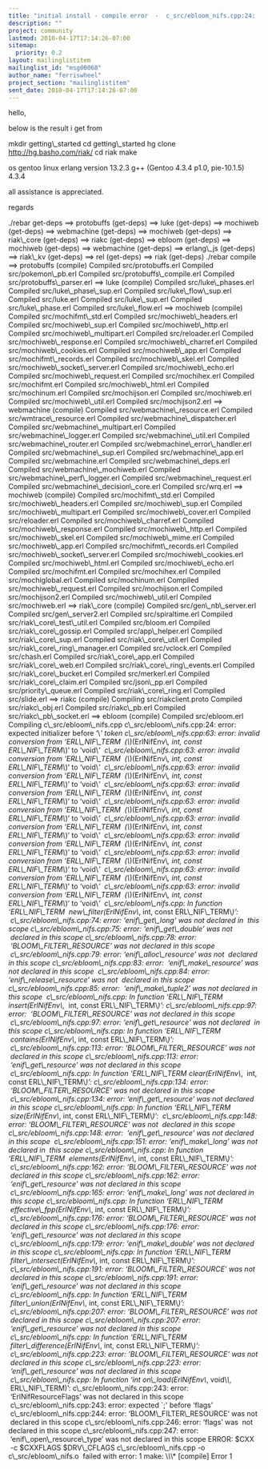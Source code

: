 ```yaml
---
title: "initial install - compile error  -  c_src/ebloom_nifs.cpp:24:	error: expected initializer before ‘*’	token"
description: ""
project: community
lastmod: 2010-04-17T17:14:26-07:00
sitemap:
  priority: 0.2
layout: mailinglistitem
mailinglist_id: "msg00068"
author_name: "ferriswheel"
project_section: "mailinglistitem"
sent_date: 2010-04-17T17:14:26-07:00
---
```



hello,


below is the result i get from 

 mkdir getting\\_started
 cd getting\\_started
 hg clone http://hg.basho.com/riak/
 cd riak
 make

os gentoo linux
erlang version 13.2.3
g++ (Gentoo 4.3.4 p1.0, pie-10.1.5) 4.3.4

all assistance is appreciated.

regards


./rebar get-deps
==&gt; protobuffs (get-deps)
==&gt; luke (get-deps)
==&gt; mochiweb (get-deps)
==&gt; webmachine (get-deps)
==&gt; mochiweb (get-deps)
==&gt; riak\\_core (get-deps)
==&gt; riakc (get-deps)
==&gt; ebloom (get-deps)
==&gt; mochiweb (get-deps)
==&gt; webmachine (get-deps)
==&gt; erlang\\_js (get-deps)
==&gt; riak\\_kv (get-deps)
==&gt; rel (get-deps)
==&gt; riak (get-deps)
./rebar compile
==&gt; protobuffs (compile)
Compiled src/protobuffs.erl
Compiled src/pokemon\\_pb.erl
Compiled src/protobuffs\\_compile.erl
Compiled src/protobuffs\\_parser.erl
==&gt; luke (compile)
Compiled src/luke\\_phases.erl
Compiled src/luke\\_phase\\_sup.erl
Compiled src/luke\\_flow\\_sup.erl
Compiled src/luke.erl
Compiled src/luke\\_sup.erl
Compiled src/luke\\_phase.erl
Compiled src/luke\\_flow.erl
==&gt; mochiweb (compile)
Compiled src/mochifmt\\_std.erl
Compiled src/mochiweb\\_headers.erl
Compiled src/mochiweb\\_sup.erl
Compiled src/mochiweb\\_http.erl
Compiled src/mochiweb\\_multipart.erl
Compiled src/reloader.erl
Compiled src/mochiweb\\_response.erl
Compiled src/mochiweb\\_charref.erl
Compiled src/mochiweb\\_cookies.erl
Compiled src/mochiweb\\_app.erl
Compiled src/mochifmt\\_records.erl
Compiled src/mochiweb\\_skel.erl
Compiled src/mochiweb\\_socket\\_server.erl
Compiled src/mochiweb\\_echo.erl
Compiled src/mochiweb\\_request.erl
Compiled src/mochihex.erl
Compiled src/mochifmt.erl
Compiled src/mochiweb\\_html.erl
Compiled src/mochinum.erl
Compiled src/mochijson.erl
Compiled src/mochiweb.erl
Compiled src/mochiweb\\_util.erl
Compiled src/mochijson2.erl
==&gt; webmachine (compile)
Compiled src/webmachine\\_resource.erl
Compiled src/wmtrace\\_resource.erl
Compiled src/webmachine\\_dispatcher.erl
Compiled src/webmachine\\_multipart.erl
Compiled src/webmachine\\_logger.erl
Compiled src/webmachine\\_util.erl
Compiled src/webmachine\\_router.erl
Compiled src/webmachine\\_error\\_handler.erl
Compiled src/webmachine\\_sup.erl
Compiled src/webmachine\\_app.erl
Compiled src/webmachine.erl
Compiled src/webmachine\\_deps.erl
Compiled src/webmachine\\_mochiweb.erl
Compiled src/webmachine\\_perf\\_logger.erl
Compiled src/webmachine\\_request.erl
Compiled src/webmachine\\_decision\\_core.erl
Compiled src/wrq.erl
==&gt; mochiweb (compile)
Compiled src/mochifmt\\_std.erl
Compiled src/mochiweb\\_headers.erl
Compiled src/mochiweb\\_sup.erl
Compiled src/mochiweb\\_multipart.erl
Compiled src/mochiweb\\_cover.erl
Compiled src/reloader.erl
Compiled src/mochiweb\\_charref.erl
Compiled src/mochiweb\\_response.erl
Compiled src/mochiweb\\_http.erl
Compiled src/mochiweb\\_skel.erl
Compiled src/mochiweb\\_mime.erl
Compiled src/mochiweb\\_app.erl
Compiled src/mochifmt\\_records.erl
Compiled src/mochiweb\\_socket\\_server.erl
Compiled src/mochiweb\\_cookies.erl
Compiled src/mochiweb\\_html.erl
Compiled src/mochiweb\\_echo.erl
Compiled src/mochifmt.erl
Compiled src/mochihex.erl
Compiled src/mochiglobal.erl
Compiled src/mochinum.erl
Compiled src/mochiweb\\_request.erl
Compiled src/mochijson.erl
Compiled src/mochijson2.erl
Compiled src/mochiweb\\_util.erl
Compiled src/mochiweb.erl
==&gt; riak\\_core (compile)
Compiled src/gen\\_nb\\_server.erl
Compiled src/gen\\_server2.erl
Compiled src/spiraltime.erl
Compiled src/riak\\_core\\_test\\_util.erl
Compiled src/bloom.erl
Compiled src/riak\\_core\\_gossip.erl
Compiled src/app\\_helper.erl
Compiled src/riak\\_core\\_sup.erl
Compiled src/riak\\_core\\_util.erl
Compiled src/riak\\_core\\_ring\\_manager.erl
Compiled src/vclock.erl
Compiled src/chash.erl
Compiled src/riak\\_core\\_app.erl
Compiled src/riak\\_core\\_web.erl
Compiled src/riak\\_core\\_ring\\_events.erl
Compiled src/riak\\_core\\_bucket.erl
Compiled src/merkerl.erl
Compiled src/riak\\_core\\_claim.erl
Compiled src/json\\_pp.erl
Compiled src/priority\\_queue.erl
Compiled src/riak\\_core\\_ring.erl
Compiled src/slide.erl
==&gt; riakc (compile)
Compiling src/riakclient.proto
Compiled src/riakc\\_obj.erl
Compiled src/riakc\\_pb.erl
Compiled src/riakc\\_pb\\_socket.erl
==&gt; ebloom (compile)
Compiled src/ebloom.erl
Compiling c\\_src/ebloom\\_nifs.cpp
c\\_src/ebloom\\_nifs.cpp:24: error: expected initializer before ‘\\*’ token
c\\_src/ebloom\\_nifs.cpp:63: error: invalid conversion from ‘ERL\\_NIF\\_TERM
 (\\*)(ErlNifEnv\\*, int, const ERL\\_NIF\\_TERM\\*)’ to ‘void\\*’
 c\\_src/ebloom\\_nifs.cpp:63: error: invalid conversion from ‘ERL\\_NIF\\_TERM
 (\\*)(ErlNifEnv\\*, int, const ERL\\_NIF\\_TERM\\*)’ to ‘void\\*’
 c\\_src/ebloom\\_nifs.cpp:63: error: invalid conversion from ‘ERL\\_NIF\\_TERM
 (\\*)(ErlNifEnv\\*, int, const ERL\\_NIF\\_TERM\\*)’ to ‘void\\*’
 c\\_src/ebloom\\_nifs.cpp:63: error: invalid conversion from ‘ERL\\_NIF\\_TERM
 (\\*)(ErlNifEnv\\*, int, const ERL\\_NIF\\_TERM\\*)’ to ‘void\\*’
 c\\_src/ebloom\\_nifs.cpp:63: error: invalid conversion from ‘ERL\\_NIF\\_TERM
 (\\*)(ErlNifEnv\\*, int, const ERL\\_NIF\\_TERM\\*)’ to ‘void\\*’
 c\\_src/ebloom\\_nifs.cpp:63: error: invalid conversion from ‘ERL\\_NIF\\_TERM
 (\\*)(ErlNifEnv\\*, int, const ERL\\_NIF\\_TERM\\*)’ to ‘void\\*’
 c\\_src/ebloom\\_nifs.cpp:63: error: invalid conversion from ‘ERL\\_NIF\\_TERM
 (\\*)(ErlNifEnv\\*, int, const ERL\\_NIF\\_TERM\\*)’ to ‘void\\*’
 c\\_src/ebloom\\_nifs.cpp:63: error: invalid conversion from ‘ERL\\_NIF\\_TERM
 (\\*)(ErlNifEnv\\*, int, const ERL\\_NIF\\_TERM\\*)’ to ‘void\\*’
 c\\_src/ebloom\\_nifs.cpp:63: error: invalid conversion from ‘ERL\\_NIF\\_TERM
 (\\*)(ErlNifEnv\\*, int, const ERL\\_NIF\\_TERM\\*)’ to ‘void\\*’
 c\\_src/ebloom\\_nifs.cpp:63: error: invalid conversion from ‘ERL\\_NIF\\_TERM
 (\\*)(ErlNifEnv\\*, int, const ERL\\_NIF\\_TERM\\*)’ to ‘void\\*’
 c\\_src/ebloom\\_nifs.cpp: In function ‘ERL\\_NIF\\_TERM
 new\\_filter(ErlNifEnv\\*, int, const ERL\\_NIF\\_TERM\\*)’:
 c\\_src/ebloom\\_nifs.cpp:74: error: ‘enif\\_get\\_long’ was not declared in
 this scope c\\_src/ebloom\\_nifs.cpp:75: error: ‘enif\\_get\\_double’ was not
 declared in this scope c\\_src/ebloom\\_nifs.cpp:78: error:
 ‘BLOOM\\_FILTER\\_RESOURCE’ was not declared in this scope
 c\\_src/ebloom\\_nifs.cpp:79: error: ‘enif\\_alloc\\_resource’ was not
 declared in this scope c\\_src/ebloom\\_nifs.cpp:83: error:
 ‘enif\\_make\\_resource’ was not declared in this scope
 c\\_src/ebloom\\_nifs.cpp:84: error: ‘enif\\_release\\_resource’ was not
 declared in this scope c\\_src/ebloom\\_nifs.cpp:85: error:
 ‘enif\\_make\\_tuple2’ was not declared in this scope
 c\\_src/ebloom\\_nifs.cpp: In function ‘ERL\\_NIF\\_TERM insert(ErlNifEnv\\*,
 int, const ERL\\_NIF\\_TERM\\*)’: c\\_src/ebloom\\_nifs.cpp:97: error:
 ‘BLOOM\\_FILTER\\_RESOURCE’ was not declared in this scope
 c\\_src/ebloom\\_nifs.cpp:97: error: ‘enif\\_get\\_resource’ was not declared
 in this scope c\\_src/ebloom\\_nifs.cpp: In function ‘ERL\\_NIF\\_TERM
 contains(ErlNifEnv\\*, int, const ERL\\_NIF\\_TERM\\*)’:
 c\\_src/ebloom\\_nifs.cpp:113: error: ‘BLOOM\\_FILTER\\_RESOURCE’ was not
 declared in this scope c\\_src/ebloom\\_nifs.cpp:113: error:
 ‘enif\\_get\\_resource’ was not declared in this scope
 c\\_src/ebloom\\_nifs.cpp: In function ‘ERL\\_NIF\\_TERM clear(ErlNifEnv\\*,
 int, const ERL\\_NIF\\_TERM\\*)’: c\\_src/ebloom\\_nifs.cpp:134: error:
 ‘BLOOM\\_FILTER\\_RESOURCE’ was not declared in this scope
 c\\_src/ebloom\\_nifs.cpp:134: error: ‘enif\\_get\\_resource’ was not declared
 in this scope c\\_src/ebloom\\_nifs.cpp: In function ‘ERL\\_NIF\\_TERM
 size(ErlNifEnv\\*, int, const ERL\\_NIF\\_TERM\\*)’:
 c\\_src/ebloom\\_nifs.cpp:148: error: ‘BLOOM\\_FILTER\\_RESOURCE’ was not
 declared in this scope c\\_src/ebloom\\_nifs.cpp:148: error:
 ‘enif\\_get\\_resource’ was not declared in this scope
 c\\_src/ebloom\\_nifs.cpp:151: error: ‘enif\\_make\\_long’ was not declared in
 this scope c\\_src/ebloom\\_nifs.cpp: In function ‘ERL\\_NIF\\_TERM
 elements(ErlNifEnv\\*, int, const ERL\\_NIF\\_TERM\\*)’:
 c\\_src/ebloom\\_nifs.cpp:162: error: ‘BLOOM\\_FILTER\\_RESOURCE’ was not
 declared in this scope c\\_src/ebloom\\_nifs.cpp:162: error:
 ‘enif\\_get\\_resource’ was not declared in this scope
 c\\_src/ebloom\\_nifs.cpp:165: error: ‘enif\\_make\\_long’ was not declared in
 this scope c\\_src/ebloom\\_nifs.cpp: In function ‘ERL\\_NIF\\_TERM
 effective\\_fpp(ErlNifEnv\\*, int, const ERL\\_NIF\\_TERM\\*)’:
 c\\_src/ebloom\\_nifs.cpp:176: error: ‘BLOOM\\_FILTER\\_RESOURCE’ was not
 declared in this scope c\\_src/ebloom\\_nifs.cpp:176: error:
 ‘enif\\_get\\_resource’ was not declared in this scope
 c\\_src/ebloom\\_nifs.cpp:179: error: ‘enif\\_make\\_double’ was not declared
 in this scope c\\_src/ebloom\\_nifs.cpp: In function ‘ERL\\_NIF\\_TERM
 filter\\_intersect(ErlNifEnv\\*, int, const ERL\\_NIF\\_TERM\\*)’:
 c\\_src/ebloom\\_nifs.cpp:191: error: ‘BLOOM\\_FILTER\\_RESOURCE’ was not
 declared in this scope c\\_src/ebloom\\_nifs.cpp:191: error:
 ‘enif\\_get\\_resource’ was not declared in this scope
 c\\_src/ebloom\\_nifs.cpp: In function ‘ERL\\_NIF\\_TERM
 filter\\_union(ErlNifEnv\\*, int, const ERL\\_NIF\\_TERM\\*)’:
 c\\_src/ebloom\\_nifs.cpp:207: error: ‘BLOOM\\_FILTER\\_RESOURCE’ was not
 declared in this scope c\\_src/ebloom\\_nifs.cpp:207: error:
 ‘enif\\_get\\_resource’ was not declared in this scope
 c\\_src/ebloom\\_nifs.cpp: In function ‘ERL\\_NIF\\_TERM
 filter\\_difference(ErlNifEnv\\*, int, const ERL\\_NIF\\_TERM\\*)’:
 c\\_src/ebloom\\_nifs.cpp:223: error: ‘BLOOM\\_FILTER\\_RESOURCE’ was not
 declared in this scope c\\_src/ebloom\\_nifs.cpp:223: error:
 ‘enif\\_get\\_resource’ was not declared in this scope
 c\\_src/ebloom\\_nifs.cpp: In function ‘int on\\_load(ErlNifEnv\\*, void\\*\\*,
 ERL\\_NIF\\_TERM)’: c\\_src/ebloom\\_nifs.cpp:243: error:
 ‘ErlNifResourceFlags’ was not declared in this scope
 c\\_src/ebloom\\_nifs.cpp:243: error: expected `;' before ‘flags’
 c\\_src/ebloom\\_nifs.cpp:244: error: ‘BLOOM\\_FILTER\\_RESOURCE’ was not
 declared in this scope c\\_src/ebloom\\_nifs.cpp:246: error: ‘flags’ was
 not declared in this scope c\\_src/ebloom\\_nifs.cpp:247: error:
 ‘enif\\_open\\_resource\\_type’ was not declared in this scope ERROR: $CXX
 -c $CXXFLAGS $DRV\\_CFLAGS c\\_src/ebloom\\_nifs.cpp -o c\\_src/ebloom\\_nifs.o
 failed with error: 1 make: \\*\\*\\* [compile] Error 1
